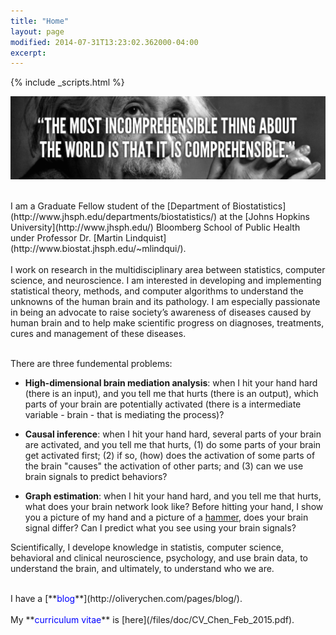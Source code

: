 ```yaml
---
title: "Home"
layout: page
modified: 2014-07-31T13:23:02.362000-04:00
excerpt: 
---
```

{% include _scripts.html %}

![x](/images/Einstein.jpg)

<br>
I am a Graduate Fellow student of the [Department of Biostatistics](http://www.jhsph.edu/departments/biostatistics/) at the [Johns Hopkins University](http://www.jhsph.edu/) Bloomberg School of Public Health under Professor Dr. [Martin Lindquist](http://www.biostat.jhsph.edu/~mlindqui/).
<br />

<br>
I work on research in the multidisciplinary area between statistics, computer science, and neuroscience. I am interested in developing and implementing statistical theory, methods, and computer algorithms to understand the unknowns of the human brain and its pathology. I am especially passionate in being an advocate to raise society’s awareness of diseases caused by human brain and to help make scientific progress on diagnoses, treatments, cures and management of these diseases.
<br/>

<br>  There are three fundemental problems:

- **High-dimensional brain mediation analysis**: when I hit your hand hard (there is an input), and you tell me that hurts (there is an output), which parts of your brain are potentially activated (there is a intermediate variable - brain - that is mediating the process)?

- **Causal inference**: when I hit your hand hard, several parts of your brain are activated, and you tell me that hurts, (1) do some parts of your brain get activated first; (2) if so, (how) does the activation of some parts of the brain "causes" the activation of other parts; and (3) can we use brain signals to predict behaviors?

- **Graph estimation**: when I hit your hand hard, and you tell me that hurts, what does your brain network look like? Before hitting your hand, I show you a picture of my hand and a picture of a [hammer](/images/hammer.jpg), does your brain signal differ? Can I predict what you see using your brain signals?

Scientifically, I develope knowledge in statistis, computer science, behavioral and clinical neuroscience, psychology, and use brain data, to understand the brain, and ultimately, to understand who we are.

<br>
I have a [**<font color="blue">blog</font>**](http://oliverychen.com/pages/blog/).
<br/>

<br />
My **<font color="blue">curriculum vitae</font>** is [here](/files/doc/CV_Chen_Feb_2015.pdf).

<!--
- (Brain) mediation analysis: theory and methods. For example, he is interested when the intermediate variable is a high-dimensional vector ( > 200,000 voxels).

- **Causal inferenceComputational modelling and programming

- Computational (theoretical) neuroscience

- High-dimensional longitudinal functional data analysis

<br />
I am interested in the following scientific areas

- Behavioral and clinical Neuroscience, and Psychology

- Structural and functional MRI

- Graph estimation, in particular high-dimensional (brain) graph estimation
-->

<!--Previously, I had worked on projects relating to partial correlation estimation and smoothing, semiparametric regression, and cross-over experimental design.
-->